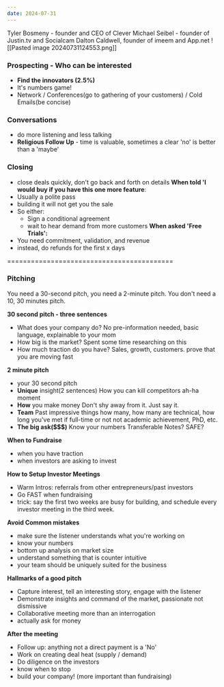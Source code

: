 ```yaml
---
date: 2024-07-31
---
```

Tyler Bosmeny - founder and CEO of Clever
Michael Seibel - founder of Justin.tv and Socialcam
Dalton Caldwell, founder of imeem and App.net
![[Pasted image 20240731124553.png]]
### Prospecting - Who can be interested
- **Find the innovators (2.5%)**
- It's numbers game!
- Network / Conferences(go to gathering of your customers) / Cold Emails(be concise)

### Conversations
- do more listening and less talking
- **Religious Follow Up** - time is valuable, sometimes a clear 'no' is better than a 'maybe'

### Closing
- close deals quickly, don't go back and forth on details
**When told 'I would buy if you have this one more feature**:
- Usually a polite pass
- building it will not get you the sale
- So either: 
	- Sign a conditional agreement
	- wait to hear demand from more customers
**When asked 'Free Trials':**
- You need commitment, validation, and revenue
- instead, do refunds for the first x days

==========================================
### Pitching
You need a 30-second pitch, you need a 2-minute pitch. You don't need a 10, 30 minutes pitch.

**30 second pitch - three sentences**
- What does your company do?
	No pre-information needed, basic language, explainable to your mom
- How big is the market?
	Spent some time researching on this
- How much traction do you have?
	Sales, growth, customers. prove that you are moving fast

**2 minute pitch**
- your 30 second pitch
- **Unique** insight(2 sentences)
	How you can kill competitors
	ah-ha moment
- **How** you make money
	Don't shy away from it. Just say it.
- **Team**
	Past impressive things
	how many, how many are technical, how long you've met
	if full-time or not
	not academic achievement, PhD, etc.
- **The big ask(\$\$\$)**
	Know your numbers
	Transferable Notes? SAFE?

**When to Fundraise**
- when you have traction
- when investors are asking to invest

**How to Setup Investor Meetings**
- Warm Intros: referrals from other entrepreneurs/past investors
- Go FAST when fundraising
- trick: say the first two weeks are busy for building, and schedule every investor meeting in the third week.

**Avoid Common mistakes**
- make sure the listener understands what you're working on
- know your numbers
- bottom up analysis on market size
- understand something that is counter intuitive
- your team should be uniquely suited for the business

**Hallmarks of a good pitch**
- Capture interest, tell an interesting story, engage with the listener 
- Demonstrate insights and command of the market, passionate not dismissive
- Collaborative meeting more than an interrogation
- actually ask for money

**After the meeting**
- Follow up: anything not a direct payment is a 'No'
- Work on creating deal heat (supply / demand)
- Do diligence on the investors
- know when to stop
- build your company! (more important than fundraising)